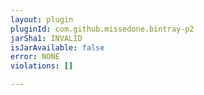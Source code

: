 ```yaml
---
layout: plugin
pluginId: com.github.missedone.bintray-p2
jarSha1: INVALID
isJarAvailable: false
error: NONE
violations: []

---
```

